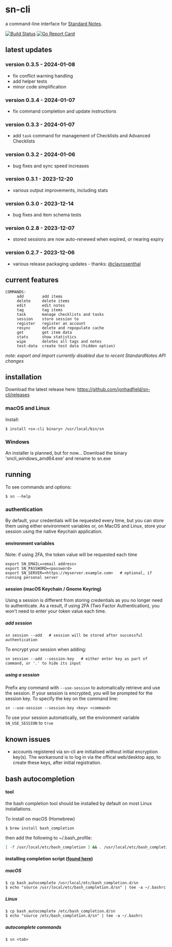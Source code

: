 # sn-cli
a command-line interface for [Standard Notes](https://standardnotes.org/).

[![Build Status](https://www.travis-ci.org/jonhadfield/sn-cli.svg?branch=master)](https://www.travis-ci.org/jonhadfield/sn-cli) [![Go Report Card](https://goreportcard.com/badge/github.com/jonhadfield/sn-cli)](https://goreportcard.com/report/github.com/jonhadfield/sn-cli)

## latest updates

### version 0.3.5 - 2024-01-08

- fix conflict warning handling
- add helper tests
- minor code simplification


### version 0.3.4 - 2024-01-07

- fix command completion and update instructions

### version 0.3.3 - 2024-01-07

- add `task` command for management of Checklists and Advanced Checklists

### version 0.3.2 - 2024-01-06

- bug fixes and sync speed increases

### version 0.3.1 - 2023-12-20

- various output improvements, including stats

### version 0.3.0 - 2023-12-14

- bug fixes and item schema tests

### version 0.2.8 - 2023-12-07

- stored sessions are now auto-renewed when expired, or nearing expiry

### version 0.2.7 - 2023-12-06

- various release packaging updates - thanks: [@clayrosenthal](https://github.com/clayrosenthal)



## current features

```
COMMANDS:
     add        add items
     delete     delete items
     edit       edit notes
     tag        tag items
     task       manage checklists and tasks
     session    store session to
     register   register an account
     resync     delete and repopulate cache
     get        get item data
     stats      show statistics
     wipe       deletes all tags and notes
     test-data  create test data (hidden option)
```
*note: export and import currently disabled due to recent StandardNotes API changes*

## installation
Download the latest release here: https://github.com/jonhadfield/sn-cli/releases

### macOS and Linux

Install:
``` console
$ install <sn-cli binary> /usr/local/bin/sn
```

### Windows

An installer is planned, but for now...
Download the binary 'sncli_windows_amd64.exe' and rename to sn.exe

## running

To see commands and options:
``` console
$ sn --help
```
### authentication

By default, your credentials will be requested every time, but you can store them using either environment variables or, on MacOS and Linux, store your session using the native Keychain application.

#### environment variables
Note: if using 2FA, the token value will be requested each time
``` shell
export SN_EMAIL=<email address>
export SN_PASSWORD=<password>
export SN_SERVER=<https://myserver.example.com>   # optional, if running personal server
```

#### session (macOS Keychain / Gnome Keyring)
Using a session is different from storing credentials as you no longer need to authenticate. As a result, if using 2FA (Two Factor Authentication), you won't need to enter your token value each time.
##### add session
```
sn session --add   # session will be stored after successful authentication
```
To encrypt your session when adding:
```
sn session --add --session-key   # either enter key as part of command, or '.' to hide its input
```
##### using a session
Prefix any command with ```--use-session``` to automatically retrieve and use the session.
If your session is encrypted, you will be prompted for the session key. To specify the key on the command line:
```
sn --use-session --session-key <key> <command>
```
To use your session automatically, set the environment variable ```SN_USE_SESSION``` to ```true```

## known issues

- accounts registered via sn-cli are initialised without initial encryption key(s). The workaround is to log in via the offical web/desktop app, to create these keys, after initial registration.

## bash autocompletion

#### tool
the bash completion tool should be installed by default on most Linux installations.

To install on macOS (Homebrew)
``` console
$ brew install bash_completion
```
then add the following to ~/.bash_profile:
``` bash
[ -f /usr/local/etc/bash_completion ] && . /usr/local/etc/bash_completion
```
#### installing completion script ([found here](https://github.com/jonhadfield/sn-cli/tree/master/autocomplete/bash_autocomplete))
##### macOS
``` console
$ cp bash_autocomplete /usr/local/etc/bash_completion.d/sn
$ echo "source /usr/local/etc/bash_completion.d/sn" | tee -a ~/.bashrc
```
##### Linux
``` console
$ cp bash_autocomplete /etc/bash_completion.d/sn
$ echo "source /etc/bash_completion.d/sn" | tee -a ~/.bashrc
```

##### autocomplete commands
``` console
$ sn <tab>
```
